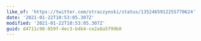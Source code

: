 ```yaml
---
like_of: 'https://twitter.com/straczynski/status/1352465912255770624'
date: '2021-01-22T10:53:05.307Z'
modified: '2021-01-22T10:53:05.307Z'
guid: d4711c98-059f-4ec3-b4b4-ce2a8a5f99b0
---
```

 
